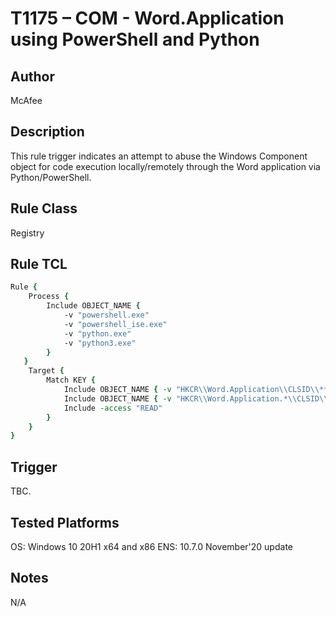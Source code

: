 # T1175 – COM - Word.Application using PowerShell and Python

## Author
McAfee

## Description
This rule trigger indicates an attempt to abuse the Windows Component object for code execution locally/remotely through the Word application via Python/PowerShell. 

## Rule Class 
Registry

## Rule TCL
```tcl
Rule {
    Process {
        Include OBJECT_NAME {
            -v "powershell.exe"
            -v "powershell_ise.exe"
            -v "python.exe"
            -v "python3.exe"
        }
   }
    Target {
        Match KEY {
            Include OBJECT_NAME { -v "HKCR\\Word.Application\\CLSID\\**" }
            Include OBJECT_NAME { -v "HKCR\\Word.Application.*\\CLSID\\**" }
            Include -access "READ"
        }
    }
}
```

## Trigger
TBC.

## Tested Platforms
OS: Windows 10 20H1 x64 and x86
ENS: 10.7.0 November'20 update

## Notes
N/A